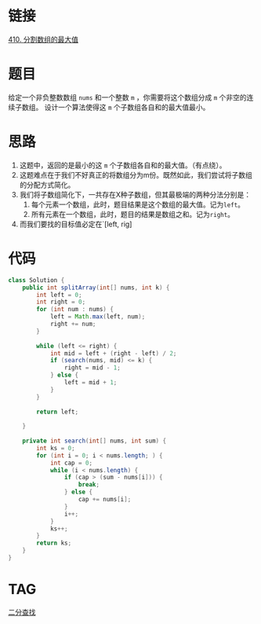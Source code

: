 # 链接

[410. 分割数组的最大值](https://leetcode.cn/problems/split-array-largest-sum/)

# 题目
给定一个非负整数数组 `nums` 和一个整数 `m` ，你需要将这个数组分成 `m` 个非空的连续子数组。
设计一个算法使得这 `m` 个子数组各自和的最大值最小。

# 思路

1. 这题中，返回的是最小的这 `m` 个子数组各自和的最大值。（有点绕）。
2. 这题难点在于我们不好真正的将数组分为m份。既然如此，我们尝试将子数组的分配方式简化。
3. 我们将子数组简化下，一共存在X种子数组，但其最极端的两种分法分别是：
	1. 每个元素一个数组，此时，题目结果是这个数组的最大值。记为`left`。
	2. 所有元素在一个数组，此时，题目的结果是数组之和。记为`right`。
3. 而我们要找的目标值必定在`[left, rig]

# 代码

```java
class Solution {  
    public int splitArray(int[] nums, int k) {  
        int left = 0;  
        int right = 0;  
        for (int num : nums) {  
            left = Math.max(left, num);  
            right += num;  
        }  
  
        while (left <= right) {  
            int mid = left + (right - left) / 2;  
            if (search(nums, mid) <= k) {  
                right = mid - 1;  
            } else {  
                left = mid + 1;  
            }  
        }  
  
        return left;  
  
    }  
  
    private int search(int[] nums, int sum) {  
        int ks = 0;  
        for (int i = 0; i < nums.length; ) {  
            int cap = 0;  
            while (i < nums.length) {  
                if (cap > (sum - nums[i])) {  
                    break;  
                } else {  
                    cap += nums[i];  
                }  
                i++;  
            }  
            ks++;  
        }  
        return ks;  
    }  
}
```

# TAG
[二分查找](二分查找.md)